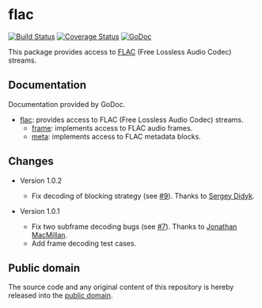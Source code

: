 # flac

[![Build Status](https://travis-ci.org/mewkiz/flac.svg?branch=master)](https://travis-ci.org/mewkiz/flac)
[![Coverage Status](https://img.shields.io/coveralls/mewkiz/flac.svg)](https://coveralls.io/r/mewkiz/flac?branch=master)
[![GoDoc](https://godoc.org/gopkg.in/mewkiz/flac.v1?status.svg)](https://godoc.org/gopkg.in/mewkiz/flac.v1)

This package provides access to [FLAC][1] (Free Lossless Audio Codec) streams.

[1]: http://flac.sourceforge.net/format.html

## Documentation

Documentation provided by GoDoc.

- [flac]: provides access to FLAC (Free Lossless Audio Codec) streams.
    - [frame][flac/frame]: implements access to FLAC audio frames.
    - [meta][flac/meta]: implements access to FLAC metadata blocks.

[flac]: http://godoc.org/gopkg.in/mewkiz/flac.v1
[flac/frame]: http://godoc.org/gopkg.in/mewkiz/flac.v1/frame
[flac/meta]: http://godoc.org/gopkg.in/mewkiz/flac.v1/meta

## Changes

* Version 1.0.2
    - Fix decoding of blocking strategy (see [#9](https://github.com/mewkiz/flac/pull/9)). Thanks to [Sergey Didyk](https://github.com/sdidyk).

* Version 1.0.1
    - Fix two subframe decoding bugs (see [#7](https://github.com/mewkiz/flac/pull/7)). Thanks to [Jonathan MacMillan](https://github.com/perotinus).
    - Add frame decoding test cases.

## Public domain

The source code and any original content of this repository is hereby released into the [public domain].

[public domain]: https://creativecommons.org/publicdomain/zero/1.0/

